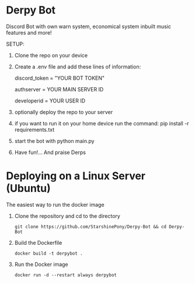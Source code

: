 # Derpy Bot
 Discord Bot with own warn system, economical system inbuilt music features and more!



 SETUP:
1. Clone the repo on your device
2. Create a .env file and add these lines of information:


    discord_token = "YOUR BOT TOKEN"

   
    authserver = YOUR MAIN SERVER ID

   
    developerid = YOUR USER ID
   
4. optionally deploy the repo to your server
5. if you want to run it on your home device run the command: pip install -r requirements.txt
6. start the bot with python main.py
7. Have fun!... And praise Derps


# Deploying on a Linux Server (Ubuntu)

The easiest way to run the docker image

1. Clone the repository and cd to the directory
   ```
   git clone https://github.com/StarshinePony/Derpy-Bot && cd Derpy-Bot
   ```

1. Build the Dockerfile
   ```
   docker build -t derpybot .
   ```

2. Run the Docker image
   ```
   docker run -d --restart always derpybot
   ```
